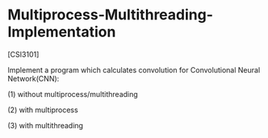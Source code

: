# Multiprocess-Multithreading-Implementation
[CSI3101]

Implement a program which calculates convolution for Convolutional Neural Network(CNN):

(1) without multiprocess/multithreading

(2) with multiprocess

(3) with multithreading
